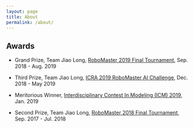 ```yaml
---
layout: page
title: About
permalink: /about/
---
```


## Awards

- Grand Prize, Team Jiao Long, [RoboMaster 2019 Final Tournament](https://www.robomaster.com/en-US/resource/pages/1035?type=announcementSub), Sep. 2018 - Aug. 2019

- Third Prize, Team Jiao Long, [ICRA 2019 RoboMaster AI Challenge](https://www.robomaster.com/en-US/resource/pages/1027?type=announcementSub), Dec. 2018 - May 2019

- Meritorious Winner, [Interdisciplinary Contest In Modeling (ICM) 2019](https://www.comap.com/undergraduate/contests/), Jan. 2019

- Second Prize, Team Jiao Long, [RoboMaster 2018 Final Tournament](https://www.robomaster.com/en-US/resource/pages/872?type=announcementSub), Sep. 2017 - Jul. 2018


